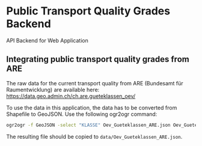 # Public Transport Quality Grades Backend
API Backend for Web Application

## Integrating public transport quality grades from ARE

The raw data for the current transport quality from ARE (Bundesamt für Raumentwicklung) are available here: <https://data.geo.admin.ch/ch.are.gueteklassen_oev/>

To use the data in this application, the data has to be converted from Shapefile to GeoJSON.
Use the following ogr2ogr command:

```bash
ogr2ogr -f GeoJSON -select "KLASSE" Oev_Gueteklassen_ARE.json Oev_Gueteklassen_ARE.shp -lco RFC7946=YES
```

The resulting file should be copied to `data/Oev_Gueteklassen_ARE.json`.
